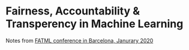 # Fairness, Accountability & Transperency in Machine Learning
Notes from [FATML conference in Barcelona, Janurary 2020](https://fatconference.org/2020/)

